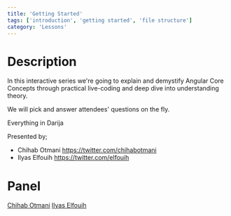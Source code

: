 ```yaml
---
title: 'Getting Started'
tags: ['introduction', 'getting started', 'file structure']
category: 'Lessons'
---
```


# Description

In this interactive series we're going to explain and demystify Angular Core Concepts through practical live-coding and deep dive into understanding theory.

We will pick and answer attendees' questions on the fly.

Everything in Darija

Presented by;

- Chihab Otmani https://twitter.com/chihabotmani
- Ilyas Elfouih https://twitter.com/elfouih

# Panel

[Chihab Otmani](https://twitter.com/chihabotmani)
[Ilyas Elfouih ](https://twitter.com/elfouih)
